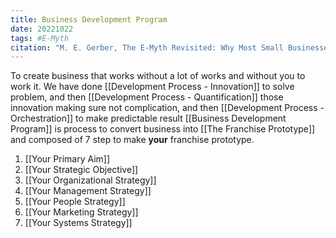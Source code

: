 ```yaml
---
title: Business Development Program
date: 20221022
tags: #E-Myth
citation: "M. E. Gerber, The E-Myth Revisited: Why Most Small Businesses Don’t Work and What to Do About It. Harper Collins, 2009."
---
```

To create business that works without a lot of works and without you to work it.
We have done [[Development Process - Innovation]] to solve problem, and then [[Development Process - Quantification]] those innovation making sure not complication, and then [[Development Process - Orchestration]] to make predictable result
[[Business Development Program]] is process to convert business into [[The Franchise Prototype]] and composed of 7 step to make **your** franchise prototype. 
1. [[Your Primary Aim]]
2. [[Your Strategic Objective]]
3. [[Your Organizational Strategy]]
4. [[Your Management Strategy]]
5. [[Your People Strategy]]
6. [[Your Marketing Strategy]]
7. [[Your Systems Strategy]]